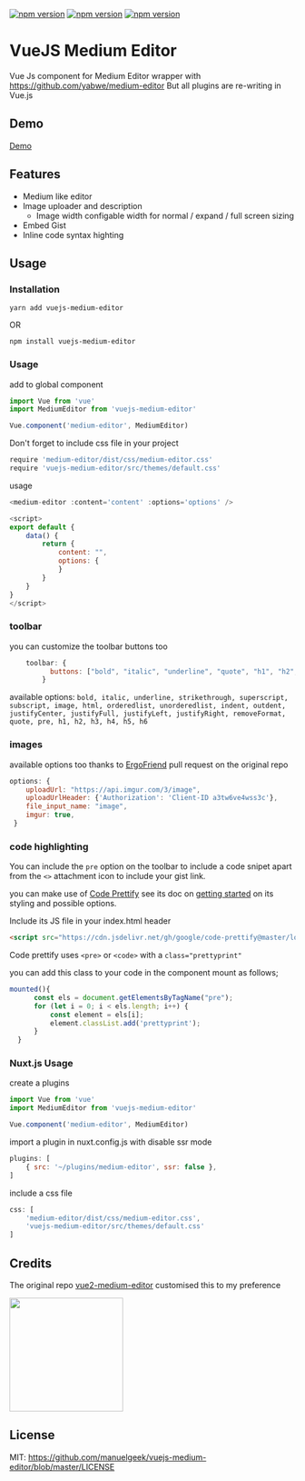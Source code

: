 [![npm version](https://badge.fury.io/js/vuejs-medium-editor.svg)](https://github.com/manuelgeek/vuejs-medium-editor)  [![npm version](https://badgen.net/npm/dt/vuejs-medium-editor)](https://github.com/manuelgeek/vuejs-medium-editor) [![npm version](https://badgen.net/npm/license/lodash)](https://github.com/manuelgeek/vuejs-medium-editor)
# VueJS Medium Editor

Vue Js component for Medium Editor wrapper with https://github.com/yabwe/medium-editor
But all plugins are re-writing in Vue.js

## Demo
[Demo](https://manuelgeek.github.io/vuejs-medium-editor/)

## Features
- Medium like editor
- Image uploader and description
    - Image width configable width for normal / expand / full screen sizing
- Embed Gist
- Inline code syntax highting

## Usage

### Installation

```
yarn add vuejs-medium-editor
```
OR 

```
npm install vuejs-medium-editor
```

### Usage

add to global component

```js
import Vue from 'vue'
import MediumEditor from 'vuejs-medium-editor'

Vue.component('medium-editor', MediumEditor)
```

Don't forget to include css file in your project
```js
require 'medium-editor/dist/css/medium-editor.css'
require 'vuejs-medium-editor/src/themes/default.css'
```

usage

```js
<medium-editor :content='content' :options='options' />

<script>
export default {
    data() {
        return {
            content: "",
            options: {
            }
        }
    }
}
</script>
```
### toolbar
you can customize the toolbar buttons too 

```js
    toolbar: {
          buttons: ["bold", "italic", "underline", "quote", "h1", "h2", "h3", 'pre', 'unorderedlist']
        }
```
available options: ``bold,
italic,
underline,
strikethrough,
superscript,
subscript,
image,
html,
orderedlist,
unorderedlist,
indent,
outdent,
justifyCenter,
justifyFull,
justifyLeft,
justifyRight,
removeFormat,
quote,
pre,
h1,
h2,
h3,
h4,
h5,
h6``

### images

available options too thanks to [ErgoFriend](https://github.com/ErgoFriend) pull request on the original repo

```js
options: {
    uploadUrl: "https://api.imgur.com/3/image",
    uploadUrlHeader: {'Authorization': 'Client-ID a3tw6ve4wss3c'},
    file_input_name: "image",
    imgur: true,
 }

```

### code highlighting

You can include the ``pre`` option on the toolbar to include a code snipet apart from the ``<>`` attachment icon to include your gist link.

you can make use of [Code Prettify](https://github.com/google/code-prettify)
see its doc on [getting started](https://github.com/google/code-prettify/blob/master/docs/getting_started.md) on its styling and possible options. 

Include its JS file in your index.html header 
``` html
<script src="https://cdn.jsdelivr.net/gh/google/code-prettify@master/loader/run_prettify.js?skin=default"></script>
```
Code prettify uses ``<pre>`` or ``<code>`` with a ``class="prettyprint"`` 

you can add this class to your code in the component mount as follows;
```js 
mounted(){
      const els = document.getElementsByTagName("pre");
      for (let i = 0; i < els.length; i++) {
          const element = els[i];
          element.classList.add('prettyprint');
      }
  }
```

### Nuxt.js Usage

create a plugins

```js
import Vue from 'vue'
import MediumEditor from 'vuejs-medium-editor'

Vue.component('medium-editor', MediumEditor)
```

import a plugin in nuxt.config.js with disable ssr mode

```js
plugins: [
    { src: '~/plugins/medium-editor', ssr: false },
]
```

include a css file
```js
css: [
    'medium-editor/dist/css/medium-editor.css',
    'vuejs-medium-editor/src/themes/default.css'
]
```

## Credits

The original repo [vue2-medium-editor](https://github.com/tui2tone/vue2-medium-editor)
customised this to my preference

[<img width=200 src="https://appslab.co.ke/assets/img/logo.png">](https://appslab.co.ke) 

## License

MIT: https://github.com/manuelgeek/vuejs-medium-editor/blob/master/LICENSE
